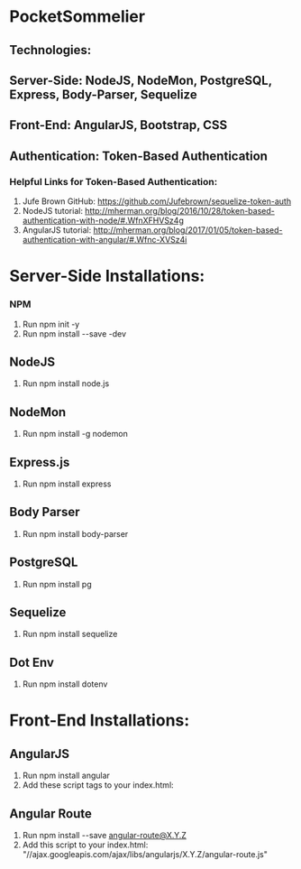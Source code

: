 # PocketSommelier

## Technologies:

## Server-Side:  NodeJS, NodeMon, PostgreSQL, Express, Body-Parser, Sequelize

## Front-End: AngularJS, Bootstrap, CSS

## Authentication: Token-Based Authentication
### Helpful Links for Token-Based Authentication: 
1. Jufe Brown GitHub: https://github.com/Jufebrown/sequelize-token-auth
2. NodeJS tutorial: http://mherman.org/blog/2016/10/28/token-based-authentication-with-node/#.WfnXFHVSz4g
3. AngularJS tutorial: http://mherman.org/blog/2017/01/05/token-based-authentication-with-angular/#.Wfnc-XVSz4i

# Server-Side Installations:

### NPM 
1. Run npm init -y
2. Run npm install --save -dev

## NodeJS
1. Run npm install node.js

## NodeMon 
1. Run npm install -g nodemon

## Express.js
1. Run npm install express

## Body Parser
1. Run npm install body-parser

## PostgreSQL
1. Run npm install pg

## Sequelize
1. Run npm install sequelize

## Dot Env
1. Run npm install dotenv

# Front-End Installations:
## AngularJS
1. Run npm install angular
2. Add these script tags to your index.html: <script type="text/javascript" src="/node_modules/angular/angular.min.js"></script>
<script type="text/javascript" src="/node_modules/angular-route/angular-route.min.js"></script>

## Angular Route
1. Run npm install --save angular-route@X.Y.Z
2. Add this script to your index.html: "//ajax.googleapis.com/ajax/libs/angularjs/X.Y.Z/angular-route.js"
